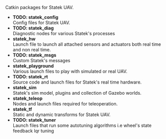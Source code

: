 Catkin packages for Statek UAV.

* **TODO: statek_config** </br>
  Config files for Statek UAV.
* **TODO: statek_diag** </br>
  Diagnostic nodes for various Statek's processes
* **statek_hw** </br>
  Launch file to launch all attached sensors and actuators both real time and non real time.
* **TODO: statek_msgs** </br>
  Custom Statek's messages
* **statek_playground** </br>
  Various launch files to play with simulated or real UAV.
* **TODO: statek_rt** </br>
  Source code and launch files for Statek's real time hardware.
* **statek_sim** </br>
  Statek's sim model, plugins and collection of Gazebo worlds.
* **statek_teleop** </br>
  Nodes and launch files required for teleoperation.
* **statek_tf** </br>
  Static and dynamic transforms for Statek UAV.
* **TODO: statek_tuner** </br>
  Launch files that run some autotuning algorithms i.e wheel's state feedback lqr tuning
